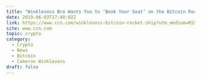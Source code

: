 ```yaml
---
title: "Winklevoss Bro Wants You to ‘Book Your Seat’ on the Bitcoin Rocket"
date: 2019-06-03T17:40:02Z
link: https://www.ccn.com/winklevoss-bitcoin-rocket-ship?utm_medium=RSS&utm_source=hune
site: www.ccn.com
topic: crypto
category:
  - Crypto
  - News
  - Bitcoin
  - Cameron Winklevoss
draft: false
---
```

